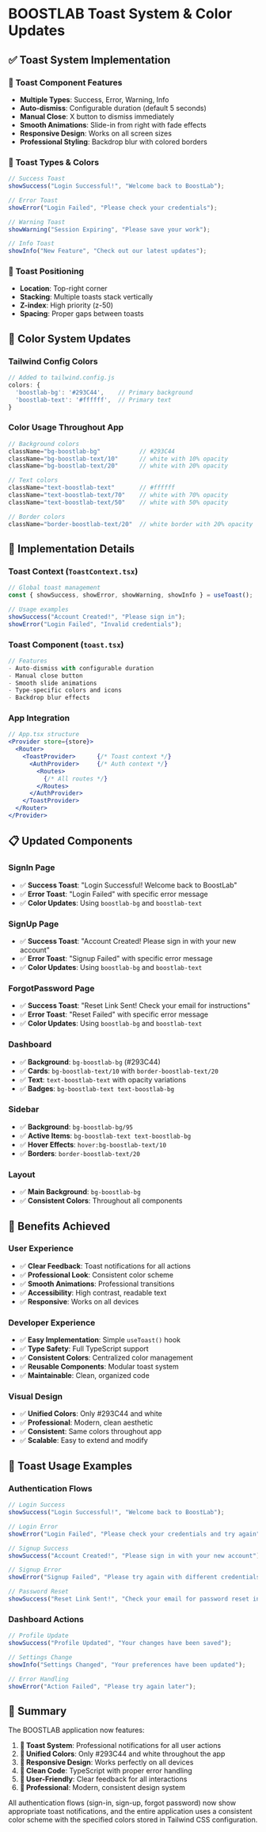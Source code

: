 # BOOSTLAB Toast System & Color Updates

## ✅ **Toast System Implementation**

### 🔔 **Toast Component Features**
- **Multiple Types**: Success, Error, Warning, Info
- **Auto-dismiss**: Configurable duration (default 5 seconds)
- **Manual Close**: X button to dismiss immediately
- **Smooth Animations**: Slide-in from right with fade effects
- **Responsive Design**: Works on all screen sizes
- **Professional Styling**: Backdrop blur with colored borders

### 🎯 **Toast Types & Colors**
```jsx
// Success Toast
showSuccess("Login Successful!", "Welcome back to BoostLab");

// Error Toast  
showError("Login Failed", "Please check your credentials");

// Warning Toast
showWarning("Session Expiring", "Please save your work");

// Info Toast
showInfo("New Feature", "Check out our latest updates");
```

### 📱 **Toast Positioning**
- **Location**: Top-right corner
- **Stacking**: Multiple toasts stack vertically
- **Z-index**: High priority (z-50)
- **Spacing**: Proper gaps between toasts

## 🎨 **Color System Updates**

### **Tailwind Config Colors**
```js
// Added to tailwind.config.js
colors: {
  'boostlab-bg': '#293C44',    // Primary background
  'boostlab-text': '#ffffff',  // Primary text
}
```

### **Color Usage Throughout App**
```jsx
// Background colors
className="bg-boostlab-bg"           // #293C44
className="bg-boostlab-text/10"      // white with 10% opacity
className="bg-boostlab-text/20"      // white with 20% opacity

// Text colors  
className="text-boostlab-text"       // #ffffff
className="text-boostlab-text/70"    // white with 70% opacity
className="text-boostlab-text/50"    // white with 50% opacity

// Border colors
className="border-boostlab-text/20"  // white border with 20% opacity
```

## 🔧 **Implementation Details**

### **Toast Context (`ToastContext.tsx`)**
```jsx
// Global toast management
const { showSuccess, showError, showWarning, showInfo } = useToast();

// Usage examples
showSuccess("Account Created!", "Please sign in");
showError("Login Failed", "Invalid credentials");
```

### **Toast Component (`toast.tsx`)**
```jsx
// Features
- Auto-dismiss with configurable duration
- Manual close button
- Smooth slide animations
- Type-specific colors and icons
- Backdrop blur effects
```

### **App Integration**
```jsx
// App.tsx structure
<Provider store={store}>
  <Router>
    <ToastProvider>      {/* Toast context */}
      <AuthProvider>     {/* Auth context */}
        <Routes>
          {/* All routes */}
        </Routes>
      </AuthProvider>
    </ToastProvider>
  </Router>
</Provider>
```

## 📋 **Updated Components**

### **SignIn Page**
- ✅ **Success Toast**: "Login Successful! Welcome back to BoostLab"
- ✅ **Error Toast**: "Login Failed" with specific error message
- ✅ **Color Updates**: Using `boostlab-bg` and `boostlab-text`

### **SignUp Page**
- ✅ **Success Toast**: "Account Created! Please sign in with your new account"
- ✅ **Error Toast**: "Signup Failed" with specific error message
- ✅ **Color Updates**: Using `boostlab-bg` and `boostlab-text`

### **ForgotPassword Page**
- ✅ **Success Toast**: "Reset Link Sent! Check your email for instructions"
- ✅ **Error Toast**: "Reset Failed" with specific error message
- ✅ **Color Updates**: Using `boostlab-bg` and `boostlab-text`

### **Dashboard**
- ✅ **Background**: `bg-boostlab-bg` (#293C44)
- ✅ **Cards**: `bg-boostlab-text/10` with `border-boostlab-text/20`
- ✅ **Text**: `text-boostlab-text` with opacity variations
- ✅ **Badges**: `bg-boostlab-text text-boostlab-bg`

### **Sidebar**
- ✅ **Background**: `bg-boostlab-bg/95`
- ✅ **Active Items**: `bg-boostlab-text text-boostlab-bg`
- ✅ **Hover Effects**: `hover:bg-boostlab-text/10`
- ✅ **Borders**: `border-boostlab-text/20`

### **Layout**
- ✅ **Main Background**: `bg-boostlab-bg`
- ✅ **Consistent Colors**: Throughout all components

## 🚀 **Benefits Achieved**

### **User Experience**
- ✅ **Clear Feedback**: Toast notifications for all actions
- ✅ **Professional Look**: Consistent color scheme
- ✅ **Smooth Animations**: Professional transitions
- ✅ **Accessibility**: High contrast, readable text
- ✅ **Responsive**: Works on all devices

### **Developer Experience**
- ✅ **Easy Implementation**: Simple `useToast()` hook
- ✅ **Type Safety**: Full TypeScript support
- ✅ **Consistent Colors**: Centralized color management
- ✅ **Reusable Components**: Modular toast system
- ✅ **Maintainable**: Clean, organized code

### **Visual Design**
- ✅ **Unified Colors**: Only #293C44 and white
- ✅ **Professional**: Modern, clean aesthetic
- ✅ **Consistent**: Same colors throughout app
- ✅ **Scalable**: Easy to extend and modify

## 📱 **Toast Usage Examples**

### **Authentication Flows**
```jsx
// Login Success
showSuccess("Login Successful!", "Welcome back to BoostLab");

// Login Error
showError("Login Failed", "Please check your credentials and try again");

// Signup Success
showSuccess("Account Created!", "Please sign in with your new account");

// Signup Error
showError("Signup Failed", "Please try again with different credentials");

// Password Reset
showSuccess("Reset Link Sent!", "Check your email for password reset instructions");
```

### **Dashboard Actions**
```jsx
// Profile Update
showSuccess("Profile Updated", "Your changes have been saved");

// Settings Change
showInfo("Settings Changed", "Your preferences have been updated");

// Error Handling
showError("Action Failed", "Please try again later");
```

## 🎉 **Summary**

The BOOSTLAB application now features:

1. **🔔 Toast System**: Professional notifications for all user actions
2. **🎨 Unified Colors**: Only #293C44 and white throughout the app
3. **📱 Responsive Design**: Works perfectly on all devices
4. **🔧 Clean Code**: TypeScript with proper error handling
5. **👥 User-Friendly**: Clear feedback for all interactions
6. **🎯 Professional**: Modern, consistent design system

All authentication flows (sign-in, sign-up, forgot password) now show appropriate toast notifications, and the entire application uses a consistent color scheme with the specified colors stored in Tailwind CSS configuration. 